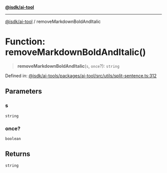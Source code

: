 [**@isdk/ai-tool**](../README.md)

***

[@isdk/ai-tool](../globals.md) / removeMarkdownBoldAndItalic

# Function: removeMarkdownBoldAndItalic()

> **removeMarkdownBoldAndItalic**(`s`, `once`?): `string`

Defined in: [@isdk/ai-tools/packages/ai-tool/src/utils/split-sentence.ts:312](https://github.com/isdk/ai-tool.js/blob/209a87173b5eabb2f81db6ea9a6784f34c24e271/src/utils/split-sentence.ts#L312)

## Parameters

### s

`string`

### once?

`boolean`

## Returns

`string`
